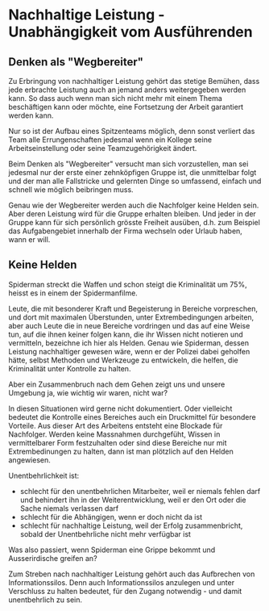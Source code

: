 # Nachhaltige Leistung - Unabhängigkeit vom Ausführenden

## Denken als "Wegbereiter"

Zu Erbringung von nachhaltiger Leistung gehört das stetige Bemühen, dass jede erbrachte Leistung auch an jemand anders weitergegeben werden kann. So dass auch wenn man sich nicht mehr mit einem Thema beschäftigen kann oder möchte, eine Fortsetzung der Arbeit garantiert werden kann.

Nur so ist der Aufbau eines Spitzenteams möglich, denn sonst verliert das Team alle Errungenschaften jedesmal wenn ein Kollege seine Arbeitseinstellung oder seine Teamzugehörigkeit ändert.

Beim Denken als "Wegbereiter" versucht man sich vorzustellen, man sei jedesmal nur der erste einer zehnköpfigen Gruppe ist, die unmittelbar folgt und der man alle Fallstricke und gelernten Dinge so umfassend, einfach und schnell wie möglich beibringen muss.

Genau wie der Wegbereiter werden auch die Nachfolger keine Helden sein. Aber deren Leistung wird für die Gruppe erhalten bleiben. Und jeder in der Gruppe kann für sich persönlich grösste Freiheit ausüben, d.h. zum Beispiel das Aufgabengebiet innerhalb der Firma wechseln oder Urlaub haben, wann er will.

## Keine Helden

Spiderman streckt die Waffen und schon steigt die Kriminalität um 75%, heisst es in einem der Spidermanfilme. 

Leute, die mit besonderer Kraft und Begeisterung in Bereiche vorpreschen, und dort mit maximalen Überstunden, unter Extrembedingungen arbeiten, aber auch Leute die in neue Bereiche vordringen und das auf eine Weise tun, auf die ihnen keiner folgen kann, die ihr Wissen nicht notieren und vermitteln, bezeichne ich hier als Helden. Genau wie Spiderman, dessen Leistung nachhaltiger gewesen wäre, wenn er der Polizei dabei geholfen hätte, selbst Methoden und Werkzeuge zu entwickeln, die helfen, die Kriminalität unter Kontrolle zu halten.

Aber ein Zusammenbruch nach dem Gehen zeigt uns und unsere Umgebung ja, wie wichtig wir waren, nicht war?

In diesen Situationen wird gerne nicht dokumentiert. Oder vielleicht bedeutet die Kontrolle eines Bereiches auch ein Druckmittel für besondere Vorteile. Aus dieser Art des Arbeitens entsteht eine Blockade für Nachfolger.
Werden keine Massnahmen durchgefüht, Wissen in vermittelbarer Form festzuhalten oder sind diese Bereiche nur mit Extrembedinungen zu halten, dann ist man plötzlich auf den Helden angewiesen.

Unentbehrlichkeit ist:
  - schlecht für den unentbehrlichen Mitarbeiter, weil er niemals fehlen darf und behindert ihn in der Weiterentwicklung, weil er den Ort oder die Sache niemals verlassen darf
  - schlecht für die Abhängigen, wenn er doch nicht da ist
  - schlecht für nachhaltige Leistung, weil der Erfolg zusammenbricht, sobald der Unentbehrliche nicht mehr verfügbar ist

Was also passiert, wenn Spiderman eine Grippe bekommt und Ausserirdische greifen an?

Zum Streben nach nachhaltiger Leistung gehört auch das Aufbrechen von Informationssilos. 
Denn auch Informationssilos anzulegen und unter Verschluss zu halten bedeutet, für den Zugang notwendig - und damit unentbehrlich zu sein.